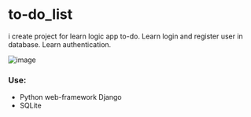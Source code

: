 # to-do_list

i create project for learn logic app to-do. Learn login and register user in database. Learn authentication. 

![image]('../exemple.jpg')

### Use:
* Python web-framework Django  
* SQLite
